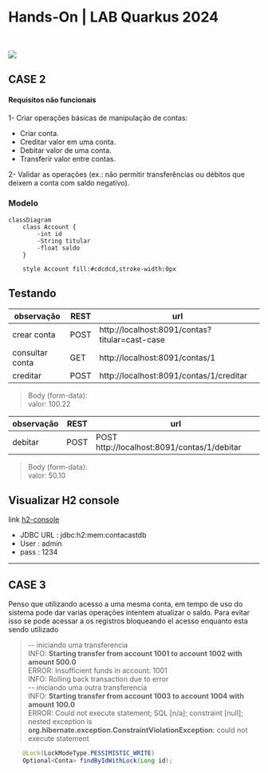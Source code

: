 # Hands-On |  LAB Quarkus 2024
<img src="https://img.shields.io/badge/by-Alejandro.Fuentes-informational?style=for-the-badge&logoColor=white&color=004767" alt="" /> <img src="https://img.shields.io/badge/for-CAST_group-informational?style=for-the-badge&logoColor=white&color=004767" alt="" />

<img src="https://img.shields.io/badge/Java_17-ED8B00?style=for-the-badge&logo=openjdk&logoColor=white" />

## CASE 2


#### Requisitos não funcionais

1- Criar operações básicas de manipulação de contas:

* Criar conta.
* Creditar valor em uma conta.
* Debitar valor de uma conta.
* Transferir valor entre contas.

2- Validar as operações (ex.: não permitir transferências ou débitos que
deixem a conta com saldo negativo).

### Modelo

```mermaid
classDiagram
	class Account {
		-int id 
		-String titular
		-float saldo
	}
	
	style Account fill:#cdcdcd,stroke-width:0px
```

## Testando 

observação | REST | url |
-|-|-
crear conta | POST | http://localhost:8091/contas?titular=cast-case
consultar conta | GET | http://localhost:8091/contas/1
creditar | POST | http://localhost:8091/contas/1/creditar

> Body (form-data): <br>
> valor: 100.22

observação | REST | url |
-|-|-
debitar | POST | POST http://localhost:8091/contas/1/debitar

> Body (form-data): <br>
> valor: 50.10

## Visualizar H2 console

link [h2-console][link-h2]
* JDBC URL : jdbc:h2:mem:contacastdb
* User : admin
* pass : 1234



---
## CASE 3

Penso que utilizando acesso a uma mesma conta, em tempo de uso do sistema pode dar varias operações intentem atualizar o saldo.
Para evitar isso se pode acessar a os registros bloqueando el acesso enquanto esta sendo utilizado 

> -- iniciando uma transferencia <br>
> INFO: **Starting transfer from account 1001 to account 1002 with amount 500.0** <br>
> ERROR: Insufficient funds in account: 1001 <br>
> INFO: Rolling back transaction due to error <br>
> -- iniciando uma outra transferencia <br>
> INFO: **Starting transfer from account 1003 to account 1004 with amount 100.0** <br>
> ERROR: Could not execute statement; SQL [n/a]; constraint [null]; nested exception is **org.hibernate.exception.ConstraintViolationException**: could not execute statement

```java
    @Lock(LockModeType.PESSIMISTIC_WRITE)
    Optional<Conta> findByIdWithLock(Long id);
```


<!-- links and tools -->
[link-h2]:http://localhost:8091/h2-console
